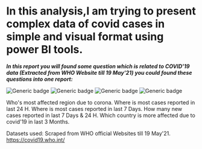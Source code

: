 # In this analysis,I am trying to present complex data of covid cases in simple and visual format using power BI tools.
***In this report you will found some question which is related to COVID'19 data (Extracted from WHO Website till 19 May'21) you could found these questions into one report:***

![Generic badge](https://img.shields.io/badge/COVID-19-orange.svg)                ![Generic badge](https://img.shields.io/badge/Power-BI-green.svg)           ![Generic badge](https://img.shields.io/badge/Analysis-v1-orange.svg)                               ![Generic badge](https://img.shields.io/badge/Analysis-May21-orange.svg)

Who's most affected region due to corona.
Where is most cases reported in last 24 H. 
Where is most cases reported in last 7 Days. 
How many new cases reported in last 7 Days & 24 H.
Which country is more affected due to covid'19 in last 3 Months. 

Datasets used: Scraped from WHO official Websites till 19 May'21.
https://covid19.who.int/
